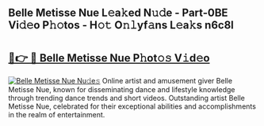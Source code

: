 ## Belle Metisse Nue L𝚎a𝚔ed N𝚞𝚍e - Part-0BE Vi𝚍𝚎o P𝚑𝚘tos - H𝚘𝚝 O𝚗𝚕yf𝚊ns L𝚎a𝚔s n6c8l

# <h2><a href="http://kf3eo6i.oniu.top/?m=Belle+Metisse+Nue">🔗👉 🔴 Belle Metisse Nue P𝚑ot𝚘𝚜 V𝚒d𝚎o</a></h2>

[![Belle Metisse Nue Nu𝚍e𝚜](https://i.imgur.com/0qMVB7G.gif)](http://kf3eo6i.oniu.top/?m=Belle+Metisse+Nue)
Online artist and amusement giver Belle Metisse Nue, known for disseminating dance and lifestyle knowledge through trending dance trends and short videos. Outstanding artist Belle Metisse Nue, celebrated for their exceptional abilities and accomplishments in the realm of entertainment.  
